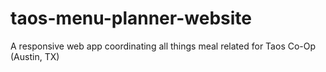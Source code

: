 # taos-menu-planner-website
A responsive web app coordinating all things meal related for Taos Co-Op (Austin, TX) 
